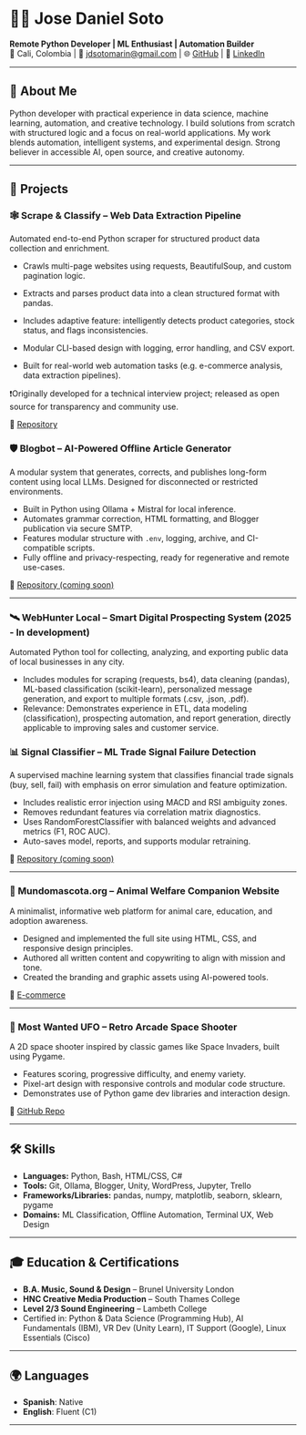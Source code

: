 # 👨‍💻 Jose Daniel Soto

**Remote Python Developer | ML Enthusiast | Automation Builder**  
📍 Cali, Colombia | 📧 jdsotomarin@gmail.com | 🌐 [GitHub](https://github.com/josedaniel-dev) | 🔗 [LinkedIn](https://linkedin.com/in/josedanielsoto)

---

## 🧠 About Me

Python developer with practical experience in data science, machine learning, automation, and creative technology. I build solutions from scratch with structured logic and a focus on real-world applications. My work blends automation, intelligent systems, and experimental design. Strong believer in accessible AI, open source, and creative autonomy.

---

## 🚀 Projects

### 🕸️ Scrape & Classify – Web Data Extraction Pipeline
Automated end-to-end Python scraper for structured product data collection and enrichment.

- Crawls multi-page websites using requests, BeautifulSoup, and custom pagination logic.

- Extracts and parses product data into a clean structured format with pandas.

- Includes adaptive feature: intelligently detects product categories, stock status, and flags inconsistencies.

- Modular CLI-based design with logging, error handling, and CSV export.

- Built for real-world web automation tasks (e.g. e-commerce analysis, data extraction pipelines).

❗️Originally developed for a technical interview project; released as open source for transparency and community use.

🔗  [Repository](https://github.com/josedaniel-dev)

### 🛡️ Blogbot – AI-Powered Offline Article Generator
A modular system that generates, corrects, and publishes long-form content using local LLMs. Designed for disconnected or restricted environments.

- Built in Python using Ollama + Mistral for local inference.
- Automates grammar correction, HTML formatting, and Blogger publication via secure SMTP.
- Features modular structure with `.env`, logging, archive, and CI-compatible scripts.
- Fully offline and privacy-respecting, ready for regenerative and remote use-cases.

🔗 [Repository (coming soon)](https://github.com/josedaniel-dev)

---

### 🛰️ WebHunter Local – Smart Digital Prospecting System (2025 - In development)
Automated Python tool for collecting, analyzing, and exporting public data of local businesses in any city.

- Includes modules for scraping (requests, bs4), data cleaning (pandas), ML-based classification (scikit-learn), personalized message generation, and export to multiple formats (.csv, .json, .pdf).
- Relevance: Demonstrates experience in ETL, data modeling (classification), prospecting automation, and report generation, directly applicable to improving sales and customer service.

### 📊 Signal Classifier – ML Trade Signal Failure Detection
A supervised machine learning system that classifies financial trade signals (buy, sell, fail) with emphasis on error simulation and feature optimization.

- Includes realistic error injection using MACD and RSI ambiguity zones.
- Removes redundant features via correlation matrix diagnostics.
- Uses RandomForestClassifier with balanced weights and advanced metrics (F1, ROC AUC).
- Auto-saves model, reports, and supports modular retraining.

🔗 [Repository (coming soon)](https://github.com/josedaniel-dev)

---

### 🐾 Mundomascota.org – Animal Welfare Companion Website 
A minimalist, informative web platform for animal care, education, and adoption awareness.

- Designed and implemented the full site using HTML, CSS, and responsive design principles.
- Authored all written content and copywriting to align with mission and tone.
- Created the branding and graphic assets using AI-powered tools.
  
🔗 [E-commerce](https://mundomascota.org/)

---

### 👾 Most Wanted UFO – Retro Arcade Space Shooter
A 2D space shooter inspired by classic games like Space Invaders, built using Pygame.

- Features scoring, progressive difficulty, and enemy variety.
- Pixel-art design with responsive controls and modular code structure.
- Demonstrates use of Python game dev libraries and interaction design.

🔗 [GitHub Repo](https://github.com/josedaniel-dev/portfolio-py/tree/main/MostWantedUFO)

---

## 🛠 Skills

- **Languages:** Python, Bash, HTML/CSS, C#
- **Tools:** Git, Ollama, Blogger, Unity, WordPress, Jupyter, Trello
- **Frameworks/Libraries:** pandas, numpy, matplotlib, seaborn, sklearn, pygame
- **Domains:** ML Classification, Offline Automation, Terminal UX, Web Design

---

## 🎓 Education & Certifications

- **B.A. Music, Sound & Design** – Brunel University London  
- **HNC Creative Media Production** – South Thames College  
- **Level 2/3 Sound Engineering** – Lambeth College  
- Certified in: Python & Data Science (Programming Hub), AI Fundamentals (IBM), VR Dev (Unity Learn), IT Support (Google), Linux Essentials (Cisco)

---

## 🌍 Languages

- **Spanish**: Native  
- **English**: Fluent (C1)

---

